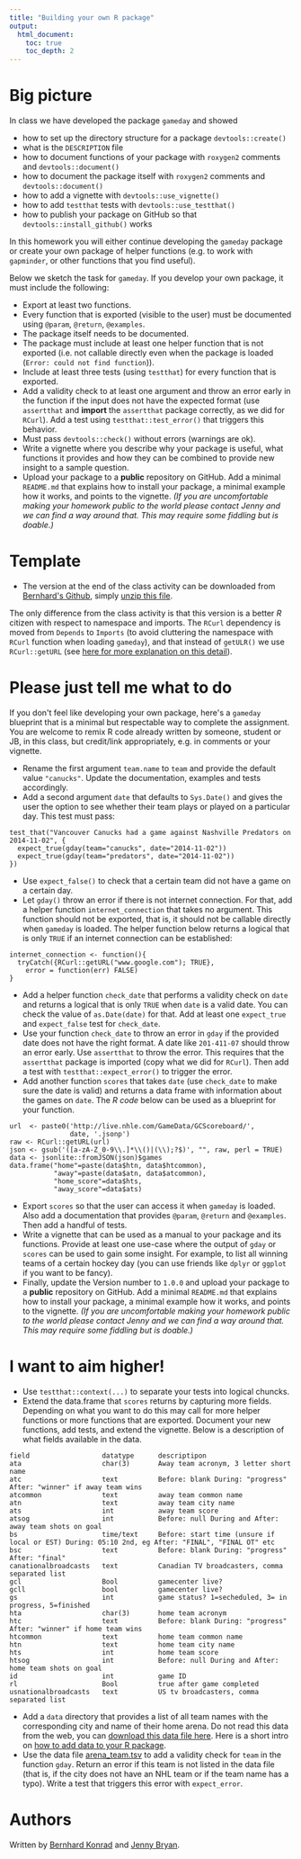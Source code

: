 ```yaml
---
title: "Building your own R package"
output:
  html_document:
    toc: true
    toc_depth: 2
---
```


# Big picture

In class we have developed the package `gameday` and showed

+ how to set up the directory structure for a package `devtools::create()`
+ what is the `DESCRIPTION` file
+ how to document functions of your package with `roxygen2` comments and `devtools::document()`
+ how to document the package itself with `roxygen2` comments and `devtools::document()`
+ how to add a vignette with `devtools::use_vignette()`
+ how to add `testthat` tests with `devtools::use_testthat()`
+ how to publish your package on GitHub so that `devtools::install_github()` works


In this homework you will either continue developing the `gameday` package or create your own package of helper functions (e.g. to work with `gapminder`, or other functions that you find useful).

Below we sketch the task for `gameday`. If you develop your own package, it must include the following:

+ Export at least two functions.
+ Every function that is exported (visible to the user) must be documented using `@param`, `@return`, `@examples`.
+ The package itself needs to be documented.
+ The package must include at least one helper function that is not exported (i.e. not callable directly even when the package is loaded (`Error: could not find function`)).
+ Include at least three tests (using `testthat`) for every function that is exported.
+ Add a validity check to at least one argument and throw an error early in the function if the input does not have the expected format (use `assertthat` and **import** the `assertthat` package correctly, as we did for `RCurl`). Add a test using `testthat::test_error()` that triggers this behavior.
+ Must pass `devtools::check()` without errors (warnings are ok).
+ Write a vignette where you describe why your package is useful, what functions it provides and how they can be combined to provide new insight to a sample question.
+ Upload your package to a **public** repository on GitHub. Add a minimal `README.md` that explains how to install your package, a minimal example how it works, and points to the vignette. *(If you are uncomfortable making your homework public to the world please contact Jenny and we can find a way around that. This may require some fiddling but is doable.)*


# Template

+ The version at the end of the class activity can be downloaded from [Bernhard's Github](https://github.com/BernhardKonrad/gameday), simply [unzip this file](https://github.com/BernhardKonrad/gameday/archive/master.zip).

The only difference from the class activity is that this version is a better *R* citizen with respect to namespace and imports. The `RCurl` dependency is moved from `Depends` to `Imports` (to avoid cluttering the namespace with `RCurl` function when loading `gameday`), and that instead of `getULR()` we use `RCurl::getURL` (see [here for more explanation on this detail](packages03_activity_part2.html)).



# Please just tell me what to do

If you don't feel like developing your own package, here's a `gameday` blueprint that is a minimal but respectable way to complete the assignment. You are welcome to remix R code already written by someone, student or JB, in this class, but credit/link appropriately, e.g. in comments or your vignette.


+ Rename the first argument `team.name` to `team` and provide the default value `"canucks"`. Update the documentation, examples and tests accordingly.
+ Add a second argument `date` that defaults to `Sys.Date()` and gives the user the option to see whether their team plays or played on a particular day. This test must pass:

```
test_that("Vancouver Canucks had a game against Nashville Predators on 2014-11-02", {
  expect_true(gday(team="canucks", date="2014-11-02"))
  expect_true(gday(team="predators", date="2014-11-02"))
})
```
+ Use `expect_false()` to check that a certain team did not have a game on a certain day.
+ Let `gday()` throw an error if there is not internet connection. For that, add a helper function `internet_connection` that takes no argument. This function should not be exported, that is, it should not be callable directly when `gameday` is loaded. The helper function below returns a logical that is only `TRUE` if an internet connection can be established:

```
internet_connection <- function(){
  tryCatch({RCurl::getURL("www.google.com"); TRUE},
    error = function(err) FALSE)
}
```
+ Add a helper function `check_date` that performs a validity check on `date` and returns a logical that is only `TRUE` when `date` is a valid date. You can check the value of `as.Date(date)` for that. Add at least one `expect_true` and `expect_false` test for `check_date`.
+ Use your function `check_date` to throw an error in `gday` if the provided date does not have the right format. A date like `201-411-07` should throw an error early. Use `assertthat` to throw the error. This requires that the `assertthat` package is imported (copy what we did for `RCurl`). Then add a test with `testthat::expect_error()` to trigger the error.
+ Add another function `scores` that takes `date` (use `check_date` to make sure the date is valid) and returns a data frame with information about the games on `date`. The *R code* below can be used as a blueprint for your function.

```
url  <- paste0('http://live.nhle.com/GameData/GCScoreboard/',
               date, '.jsonp')
raw <- RCurl::getURL(url)
json <- gsub('([a-zA-Z_0-9\\.]*\\()|(\\);?$)', "", raw, perl = TRUE)
data <- jsonlite::fromJSON(json)$games
data.frame("home"=paste(data$htn, data$htcommon),
           "away"=paste(data$atn, data$atcommon),
           "home_score"=data$hts,
           "away_score"=data$ats)
```
+ Export `scores` so that the user can access it when `gameday` is loaded. Also add a documentation that provides `@param`, `@return` and `@examples`. Then add a handful of tests.
+ Write a vignette that can be used as a manual to your package and its functions. Provide at least one use-case where the output of `gday` or `scores` can be used to gain some insight. For example, to list all winning teams of a certain hockey day (you can use friends like `dplyr` or `ggplot` if you want to be fancy).
+ Finally, update the Version number to `1.0.0` and upload your package to a **public** repository on GitHub. Add a minimal `README.md` that explains how to install your package, a minimal example how it works, and points to the vignette. *(If you are uncomfortable making your homework public to the world please contact Jenny and we can find a way around that. This may require some fiddling but is doable.)*



# I want to aim higher!

+ Use `testthat::context(...)` to separate your tests into logical chuncks.
+ Extend the data.frame that `scores` returns by capturing more fields. Depending on what you want to do this may call for more helper functions or more functions that are exported. Document your new functions, add tests, and extend the vignette. Below is a description of what fields available in the data.

```
field                  datatype      descriptipon 
ata                    char(3)       Away team acronym, 3 letter short name 
atc                    text          Before: blank During: "progress" After: "winner" if away team wins 
atcommon               text          away team common name 
atn                    text          away team city name 
ats                    int           away team score 
atsog                  int           Before: null During and After: away team shots on goal 
bs                     time/text     Before: start time (unsure if local or EST) During: 05:10 2nd, eg After: "FINAL", "FINAL OT" etc 
bsc                    text          Before: blank During: "progress" After: "final" 
canationalbroadcasts   text          Canadian TV broadcasters, comma separated list 
gcl                    Bool          gamecenter live? 
gcll                   bool          gamecenter live? 
gs                     int           game status? 1=secheduled, 3= in progress, 5=finished 
hta                    char(3)       home team acronym 
htc                    text          Before: blank During: "progress" After: "winner" if home team wins 
htcommon               text          home team common name 
htn                    text          home team city name 
hts                    int           home team score 
htsog                  int           Before: null During and After: home team shots on goal 
id                     int           game ID 
rl                     Bool          true after game completed 
usnationalbroadcasts   text          US tv broadcasters, comma separated list  
```
+ Add a `data` directory that provides a list of all team names with the corresponding city and name of their home arena. Do not read this data from the web, you can [download this data file here](r_package_data/arena_team.tsv). Here is a short intro on [how to add data to your R package](http://r-pkgs.had.co.nz/data.html).
+ Use the data file [arena_team.tsv](r_package_data/arena_team.tsv) to add a validity check for `team` in the function `gday`. Return an error if this team is not listed in the data file (that is, if the city does not have an NHL team or if the team name has a typo). Write a test that triggers this error with `expect_error`.

# Authors

Written by [Bernhard Konrad][] and [Jenny Bryan][].

[Bernhard Konrad]: https://twitter.com/BernhardKonrad
[Jenny Bryan]: http://www.stat.ubc.ca/~jenny/
[CC BY 3.0]: http://creativecommons.org/licenses/by/3.0/
